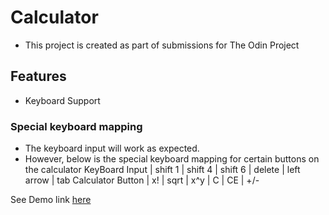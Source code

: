 # Calculator
- This project is created as part of submissions for The Odin Project

## Features
- Keyboard Support

### Special keyboard mapping
- The keyboard input will work as expected.
- However, below is the special keyboard mapping for certain buttons on the calculator
KeyBoard Input | shift 1 | shift 4 | shift 6 | delete | left arrow | tab
Calculator Button | x! | sqrt | x^y | C | CE | +/-

See Demo link [here](https://thecodingarchi.github.io/calculator/)